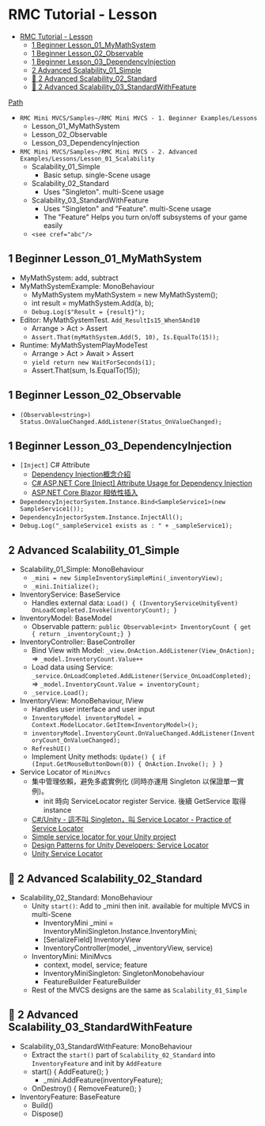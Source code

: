 # RMC Tutorial - Lesson

<!-- TOC -->
* [RMC Tutorial - Lesson](#rmc-tutorial---lesson)
  * [1 Beginner Lesson_01_MyMathSystem](#1-beginner-lesson_01_mymathsystem)
  * [1 Beginner Lesson_02_Observable](#1-beginner-lesson_02_observable)
  * [1 Beginner Lesson_03_DependencyInjection](#1-beginner-lesson_03_dependencyinjection)
  * [2 Advanced Scalability_01_Simple](#2-advanced-scalability_01_simple)
  * [🥇 2 Advanced Scalability_02_Standard](#-2-advanced-scalability_02_standard)
  * [🥇 2 Advanced Scalability_03_StandardWithFeature](#-2-advanced-scalability_03_standardwithfeature)
<!-- TOC -->

[Path](https://github.com/androchentw/rmc-mini-mvcs/tree/andro)

- `RMC Mini MVCS/Samples~/RMC Mini MVCS - 1. Beginner Examples/Lessons`
  - Lesson_01_MyMathSystem
  - Lesson_02_Observable
  - Lesson_03_DependencyInjection
- `RMC Mini MVCS/Samples~/RMC Mini MVCS - 2. Advanced Examples/Lessons/Lesson_01_Scalability`
  - Scalability_01_Simple
    - Basic setup. single-Scene usage
  - Scalability_02_Standard
    - Uses "Singleton". multi-Scene usage
  - Scalability_03_StandardWithFeature
    - Uses "Singleton" and "Feature". multi-Scene usage
    - The "Feature" Helps you turn on/off subsystems of your game easily
  - `<see cref="abc"/>`

## 1 Beginner Lesson_01_MyMathSystem

- MyMathSystem: add, subtract
- MyMathSystemExample: MonoBehaviour
  - MyMathSystem myMathSystem = new MyMathSystem();
  - int result = myMathSystem.Add(a, b);
  - `Debug.Log($"Result = {result}");`
- Editor: MyMathSystemTest. `Add_ResultIs15_When5And10`
  - Arrange > Act > Assert
  - `Assert.That(myMathSystem.Add(5, 10), Is.EqualTo(15));`
- Runtime: MyMathSystemPlayModeTest
  - Arrange > Act > Await > Assert
  - `yield return new WaitForSeconds(1);`
  - Assert.That(sum, Is.EqualTo(15));

## 1 Beginner Lesson_02_Observable

- `(Observable<string>) Status.OnValueChanged.AddListener(Status_OnValueChanged);`

## 1 Beginner Lesson_03_DependencyInjection

- `[Inject]` C# Attribute
  - [Dependency Injection概念介紹](https://ithelp.ithome.com.tw/articles/10204404)
  - [C# ASP.NET Core [Inject] Attribute Usage for Dependency Injection](https://stackoverflow.com/questions/65629065/c-sharp-asp-net-core-inject-attribute-usage-for-dependency-injection)
  - [ASP.NET Core Blazor 相依性插入](https://learn.microsoft.com/zh-tw/aspnet/core/blazor/fundamentals/dependency-injection?view=aspnetcore-8.0#request-a-service-in-a-component)
- `DependencyInjectorSystem.Instance.Bind<SampleService1>(new SampleService1());`
- `DependencyInjectorSystem.Instance.InjectAll();`
- `Debug.Log("_sampleService1 exists as : " + _sampleService1);`

## 2 Advanced Scalability_01_Simple

- Scalability_01_Simple: MonoBehaviour
  - `_mini = new SimpleInventorySimpleMini(_inventoryView);`
  - `_mini.Initialize();`
- InventoryService: BaseService
  - Handles external data: `Load() { (InventoryServiceUnityEvent) OnLoadCompleted.Invoke(inventoryCount); }`
- InventoryModel: BaseModel
  - Observable pattern: `public Observable<int> InventoryCount { get { return _inventoryCount;} }`
- InventoryController: BaseController
  - Bind View with Model: `_view.OnAction.AddListener(View_OnAction);`
    => `_model.InventoryCount.Value++`
  - Load data using Service: `_service.OnLoadCompleted.AddListener(Service_OnLoadCompleted);`
    => `_model.InventoryCount.Value = inventoryCount;`
  - `_service.Load();`
- InventoryView: MonoBehaviour, IView
  - Handles user interface and user input
  - `InventoryModel inventoryModel = Context.ModelLocator.GetItem<InventoryModel>();`
  - `inventoryModel.InventoryCount.OnValueChanged.AddListener(InventoryCount_OnValueChanged);`
  - `RefreshUI()`
  - Implement Unity methods: `Update() { if (Input.GetMouseButtonDown(0)) { OnAction.Invoke(); } }`
- Service Locator of `MiniMvcs`
  - 集中管理依賴，避免多處實例化 (同時亦運用 Singleton 以保證單一實例)。
    - init 時向 ServiceLocator register Service. 後續 GetService 取得 instance
  - [C#/Unity - 這不叫 Singleton，叫 Service Locator - Practice of Service Locator](https://douduck08.wordpress.com/2017/11/05/practice-of-service-locator/)
  - [Simple service locator for your Unity project](https://medium.com/medialesson/simple-service-locator-for-your-unity-project-40e317aad307)
  - [Design Patterns for Unity Developers: Service Locator](https://medium.com/@taha.m.gokdemir/design-patterns-for-unity-developers-service-locator-124cd4628c43)
  - [Unity Service Locator](https://github.com/adammyhre/Unity-Service-Locator)

## 🥇 2 Advanced Scalability_02_Standard

- Scalability_02_Standard: MonoBehaviour
  - Unity `start()`: Add to _mini then init. available for multiple MVCS in multi-Scene
    - InventoryMini _mini = InventoryMiniSingleton.Instance.InventoryMini;
    - [SerializeField] InventoryView
    - InventoryController(model, _inventoryView, service)
  - InventoryMini: MiniMvcs
    - context, model, service; feature
    - InventoryMiniSingleton: SingletonMonobehaviour<InventoryMiniSingleton>
    - FeatureBuilder FeatureBuilder
  - Rest of the MVCS designs are the same as `Scalability_01_Simple`

## 🥇 2 Advanced Scalability_03_StandardWithFeature

- Scalability_03_StandardWithFeature: MonoBehaviour
  - Extract the `start()` part of `Scalability_02_Standard` into `InventoryFeature` and init by `AddFeature`
  - start() { AddFeature(); }
    - _mini.AddFeature<InventoryFeature>(inventoryFeature);
  - OnDestroy() { RemoveFeature(); }
- InventoryFeature: BaseFeature
  - Build()
  - Dispose()
